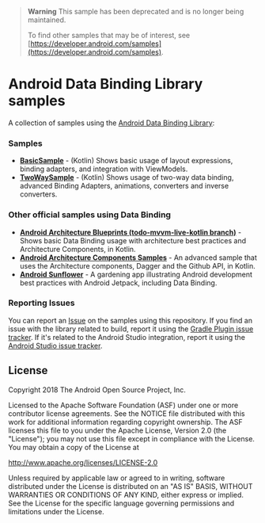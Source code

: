 > **Warning**
> This sample has been deprecated and is no longer being maintained.
> 
> To find other samples that may be of interest, see [https://developer.android.com/samples](https://developer.android.com/samples).

Android Data Binding Library samples
===================================

A collection of samples using the [Android Data Binding Library](https://developer.android.com/topic/libraries/data-binding/index.html):

### Samples

* **[BasicSample](https://github.com/googlesamples/android-databinding/blob/master/BasicSample)** - (Kotlin) Shows basic usage of layout expressions, binding adapters, and integration with ViewModels.
* **[TwoWaySample](https://github.com/googlesamples/android-databinding/blob/master/TwoWaySample)** - (Kotlin) Shows usage of two-way data binding, advanced Binding Adapters, animations, converters and inverse converters.

### Other official samples using Data Binding

* **[Android Architecture Blueprints (todo-mvvm-live-kotlin branch)](https://github.com/googlesamples/android-architecture/tree/todo-mvvm-live-kotlin/)** - Shows basic Data Binding usage with architecture best practices and Architecture Components, in Kotlin.
* **[Android Architecture Components Samples](https://github.com/googlesamples/android-architecture-components/tree/master/GithubBrowserSample)** - An advanced sample that uses the Architecture components, Dagger and the Github API, in Kotlin.
* **[Android Sunflower](https://github.com/googlesamples/android-sunflower)** - A gardening app illustrating Android development best practices with Android Jetpack, including Data Binding.

### Reporting Issues

You can report an [Issue](https://github.com/googlesamples/android-databinding/issues) on the samples using this repository. If you find an issue with the library related to build, report it using the [Gradle Plugin issue tracker](https://b.corp.google.com/issues/new?component=192709&template=842921). If it's related to the Android Studio integration, report it using the [Android Studio issue tracker](https://b.corp.google.com/issues/new?component=192708&template=840533).

License
-------

Copyright 2018 The Android Open Source Project, Inc.

Licensed to the Apache Software Foundation (ASF) under one or more contributor
license agreements.  See the NOTICE file distributed with this work for
additional information regarding copyright ownership.  The ASF licenses this
file to you under the Apache License, Version 2.0 (the "License"); you may not
use this file except in compliance with the License.  You may obtain a copy of
the License at

http://www.apache.org/licenses/LICENSE-2.0

Unless required by applicable law or agreed to in writing, software
distributed under the License is distributed on an "AS IS" BASIS, WITHOUT
WARRANTIES OR CONDITIONS OF ANY KIND, either express or implied.  See the
License for the specific language governing permissions and limitations under
the License.
